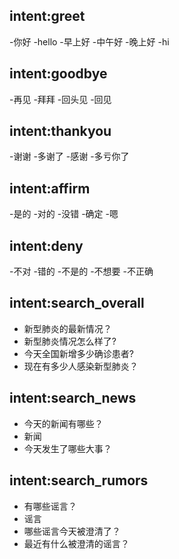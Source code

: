 ## intent:greet
-你好
-hello
-早上好
-中午好
-晚上好
-hi


## intent:goodbye
-再见
-拜拜
-回头见
-回见

## intent:thankyou
-谢谢
-多谢了
-感谢
-多亏你了

## intent:affirm
-是的
-对的
-没错
-确定
-嗯

## intent:deny
-不对
-错的
-不是的
-不想要
-不正确

## intent:search_overall
- 新型肺炎的最新情况？
- 新型肺炎情况怎么样了?
- 今天全国新增多少确诊患者?
- 现在有多少人感染新型肺炎？

## intent:search_news
- 今天的新闻有哪些？
- 新闻
- 今天发生了哪些大事？

## intent:search_rumors
- 有哪些谣言？
- 谣言
- 哪些谣言今天被澄清了？
- 最近有什么被澄清的谣言？

